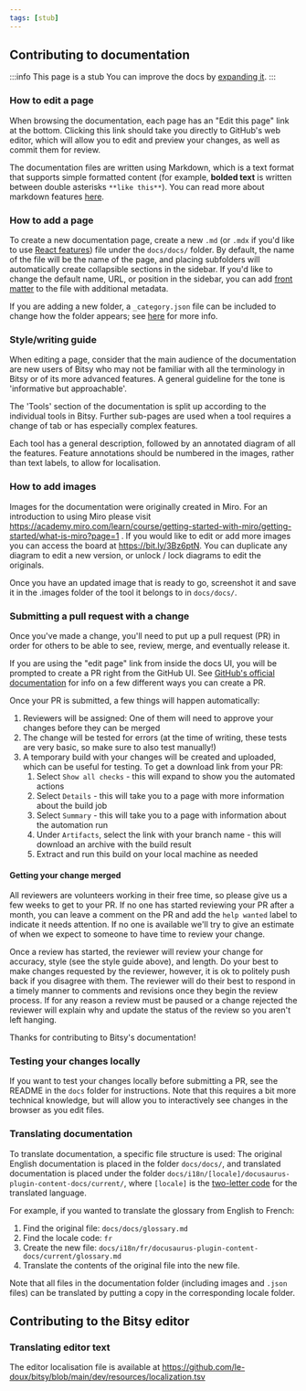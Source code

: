 ```yaml
---
tags: [stub]
---
```


## Contributing to documentation

:::info This page is a stub
You can improve the docs by [expanding it](../../contributing).
:::

### How to edit a page

When browsing the documentation, each page has an "Edit this page" link at the bottom. Clicking this link should take you directly to GitHub's web editor, which will allow you to edit and preview your changes, as well as commit them for review.

The documentation files are written using Markdown, which is a text format that supports simple formatted content (for example, **bolded text** is written between double asterisks `**like this**`). You can read more about markdown features [here](https://docusaurus.io/docs/markdown-features).


### How to add a page

To create a new documentation page, create a new `.md` (or `.mdx` if you'd like to use [React features](https://docusaurus.io/docs/markdown-features/react)) file under the `docs/docs/` folder. By default, the name of the file will be the name of the page, and placing subfolders will automatically create collapsible sections in the sidebar. If you'd like to change the default name, URL, or position in the sidebar, you can add [front matter](https://docusaurus.io/docs/create-doc#doc-front-matter) to the file with additional metadata.

If you are adding a new folder, a `_category.json` file can be included to change how the folder appears; see [here](https://docusaurus.io/docs/sidebar/autogenerated#category-item-metadata) for more info.

### Style/writing guide

When editing a page, consider that the main audience of the documentation are new users of Bitsy who may not be familiar with all the terminology in Bitsy or of its more advanced features. A general guideline for the tone is 'informative but approachable'. 

The 'Tools' section of the documentation is split up according to the individual tools in Bitsy. Further sub-pages are used when a tool requires a change of tab or has especially complex features. 

Each tool has a general description, followed by an annotated diagram of all the features. Feature annotations should be numbered in the images, rather than text labels, to allow for localisation. 

### How to add images

Images for the documentation were originally created in Miro. For an introduction to using Miro please visit https://academy.miro.com/learn/course/getting-started-with-miro/getting-started/what-is-miro?page=1 . If you would like to edit or add more images you can access the board at https://bit.ly/3Bz6ptN. You can duplicate any diagram to edit a new version, or unlock / lock diagrams to edit the originals. 

Once you have an updated image that is ready to go, screenshot it and save it in the .images folder of the tool it belongs to in `docs/docs/`. 

### Submitting a pull request with a change

Once you've made a change, you'll need to put up a pull request (PR) in order for others to be able to see, review, merge, and eventually release it.

If you are using the "edit page" link from inside the docs UI, you will be prompted to create a PR right from the GitHub UI. See [GitHub's official documentation](https://docs.github.com/en/pull-requests/collaborating-with-pull-requests/proposing-changes-to-your-work-with-pull-requests/creating-a-pull-request-from-a-fork) for info on a few different ways you can create a PR.

Once your PR is submitted, a few things will happen automatically:

1. Reviewers will be assigned: One of them will need to approve your changes before they can be merged
2. The change will be tested for errors (at the time of writing, these tests are very basic, so make sure to also test manually!)
3. A temporary build with your changes will be created and uploaded, which can be useful for testing. To get a download link from your PR:
	1. Select `Show all checks` - this will expand to show you the automated actions
	2. Select `Details` - this will take you to a page with more information about the build job
	3. Select `Summary` - this will take you to a page with information about the automation run
	4. Under `Artifacts`, select the link with your branch name - this will download an archive with the build result
	5. Extract and run this build on your local machine as needed

#### Getting your change merged

All reviewers are volunteers working in their free time, so please give us a few weeks to get to your PR. If no one has started reviewing your PR after a month, you can leave a comment on the PR and add the `help wanted` label to indicate it needs attention. If no one is available we'll try to give an estimate of when we expect to someone to have time to review your change.

Once a review has started, the reviewer will review your change for accuracy, style (see the style guide above), and length. Do your best to make changes requested by the reviewer, however, it is ok to politely push back if you disagree with them. The reviewer will do their best to respond in a timely manner to comments and revisions once they begin the review process. If for any reason a review must be paused or a change rejected the reviewer will explain why and update the status of the review so you aren't left hanging.

Thanks for contributing to Bitsy's documentation!

### Testing your changes locally

If you want to test your changes locally before submitting a PR, see the README in the `docs` folder for instructions. Note that this requires a bit more technical knowledge, but will allow you to interactively see changes in the browser as you edit files.

### Translating documentation

To translate documentation, a specific file structure is used: The original English documentation is placed in the folder `docs/docs/`, and translated documentation is placed under the folder `docs/i18n/[locale]/docusaurus-plugin-content-docs/current/`, where `[locale]` is the [two-letter code](https://en.wikipedia.org/wiki/List_of_ISO_639-1_codes) for the translated language.

For example, if you wanted to translate the glossary from English to French:

1. Find the original file: `docs/docs/glossary.md`
2. Find the locale code: `fr`
3. Create the new file: `docs/i18n/fr/docusaurus-plugin-content-docs/current/glossary.md`
4. Translate the contents of the original file into the new file.

Note that all files in the documentation folder (including images and `.json` files) can be translated by putting a copy in the corresponding locale folder.

## Contributing to the Bitsy editor

### Translating editor text

The editor localisation file is available at https://github.com/le-doux/bitsy/blob/main/dev/resources/localization.tsv

